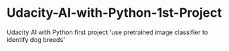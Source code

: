 # Udacity-AI-with-Python-1st-Project
Udacity AI with Python first project 'use pretrained image classifier to identify dog breeds'

